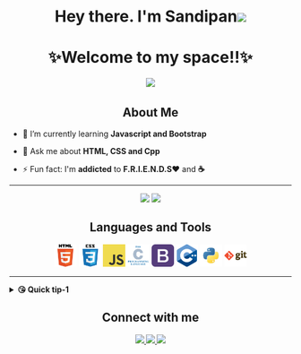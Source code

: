 <h1 align="center">Hey there. I'm Sandipan<img src="https://media.giphy.com/media/3ohhwMDyS6rv3sB8yI/giphy.gif" width="100px"></h1>
<h1 align="center">✨Welcome to my space!!✨</h1>
<p align="center"><img src="https://komarev.com/ghpvc/?username=sandip2224&color=brightgreen&label=Bonjour!!!+You+are+visitor"/>

<h2 align="center">About Me</h2>
<ul>
  <li><p>🌱 I’m currently learning <strong>Javascript and Bootstrap</strong></p></li>
  <li><p>💬 Ask me about <strong>HTML, CSS and Cpp</strong></p></li>
  <li><p>⚡ Fun fact: I'm <strong>addicted</strong> to <strong>F.R.I.E.N.D.S❤</strong> and <strong>☕</p></li>
</ul>
<hr>

<p align="center">
    <img src="https://github-readme-stats.vercel.app/api?username=sandip2224&show_icons=true&line_height=40&bg_color=20,434343,000000&title_color=ff1493&text_color=fff&count_private=true"/>
  <img src="https://github-readme-stats.vercel.app/api/top-langs/?username=sandip2224&bg_color=20,434343,000000&title_color=ff1493&text_color=fff"/>
</p>

<h2 align="center">Languages and Tools</h2>
  
<p align="center">
  <code><img width="40" src="https://raw.githubusercontent.com/github/explore/80688e429a7d4ef2fca1e82350fe8e3517d3494d/topics/html/html.png"></code>
  <code><img width="40" src="https://raw.githubusercontent.com/github/explore/80688e429a7d4ef2fca1e82350fe8e3517d3494d/topics/css/css.png"></code>
  <code><img width="40" src="https://raw.githubusercontent.com/github/explore/80688e429a7d4ef2fca1e82350fe8e3517d3494d/topics/javascript/javascript.png"></code>
  <code><img width="40" src="https://raw.githubusercontent.com/github/explore/80688e429a7d4ef2fca1e82350fe8e3517d3494d/topics/c/c.png"></code>
  <code><img width="40" src="https://raw.githubusercontent.com/github/explore/80688e429a7d4ef2fca1e82350fe8e3517d3494d/topics/bootstrap/bootstrap.png"></code>
  <code><img width="40" src="https://raw.githubusercontent.com/github/explore/80688e429a7d4ef2fca1e82350fe8e3517d3494d/topics/cpp/cpp.png"></code>
  <code><img width="40" src="https://raw.githubusercontent.com/github/explore/80688e429a7d4ef2fca1e82350fe8e3517d3494d/topics/python/python.png"></code>
  <code><img width="40" src="https://raw.githubusercontent.com/github/explore/80688e429a7d4ef2fca1e82350fe8e3517d3494d/topics/git/git.png"></code>
</p>
<hr>
<details>
  <summary>😘 Quick tip-1</summary>
  <h4>Secret Recipe #1: ✨You don't need to climb the entire staircase. Just take that first step.✨</h4>
</details>

<h2 align="center">Connect with me</h2>
<p align="center">

<a href="https://linkedin.com/in/sandipan0164" target="_blank">
  <img src="https://cdn.jsdelivr.net/npm/simple-icons@3.0.1/icons/linkedin.svg" height=35/>
</a>
<a href="https://linkedin.com/in/sandipan0164" target="_blank">
  <img src="https://cdn.jsdelivr.net/npm/simple-icons@3.0.1/icons/instagram.svg" height=35/>
</a>
<a href="https://linkedin.com/in/sandipan0164" target="_blank">
  <img src="https://cdn.jsdelivr.net/npm/simple-icons@3.0.1/icons/youtube.svg" height=35/>
</a>
</p>
